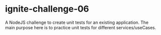 # ignite-challenge-06
A NodeJS challenge to create unit tests for an existing application. The main purpose here is to practice unit tests for different services/useCases.
